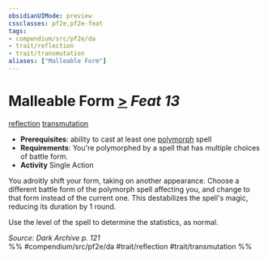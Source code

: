 ```yaml
---
obsidianUIMode: preview
cssclasses: pf2e,pf2e-feat
tags:
- compendium/src/pf2e/da
- trait/reflection
- trait/transmutation
aliases: ["Malleable Form"]
---
```

# Malleable Form  [>](rules/core-rulebook/chapter-9-playing-the-game.md#Actions "Single Action") *Feat 13*  
[reflection](rules/traits/reflection-da.md "Reflection Ancestry & Heritage Trait")  [transmutation](rules/traits/transmutation.md "Transmutation School Trait")  

- **Prerequisites**: ability to cast at least one [polymorph](rules/traits/polymorph.md "Polymorph Effect Trait") spell
- **Requirements**: You're polymorphed by a spell that has multiple choices of battle form.
- **Activity** Single Action

You adroitly shift your form, taking on another appearance. Choose a different battle form of the polymorph spell affecting you, and change to that form instead of the current one. This destabilizes the spell's magic, reducing its duration by 1 round.

Use the level of the spell to determine the statistics, as normal.

*Source: Dark Archive p. 121*  
%% #compendium/src/pf2e/da #trait/reflection #trait/transmutation %%